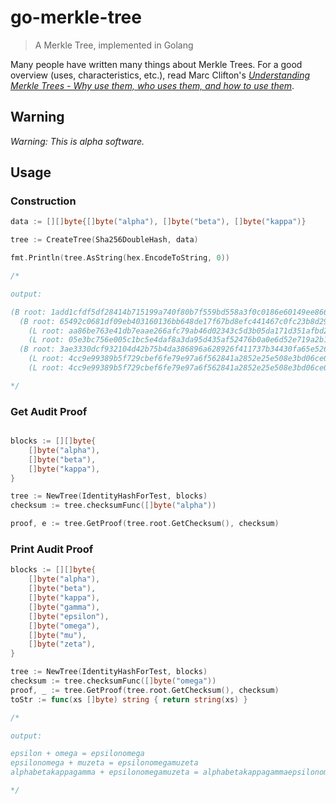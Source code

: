 # go-merkle-tree

> A Merkle Tree, implemented in Golang

Many people have written many things about Merkle Trees. For a good overview (uses, characteristics, etc.), read Marc
Clifton's [_Understanding Merkle Trees - Why use them, who uses them, and how to use them_][1].

## Warning

*Warning: This is alpha software.*

## Usage

### Construction

```go
data := [][]byte{[]byte("alpha"), []byte("beta"), []byte("kappa")}

tree := CreateTree(Sha256DoubleHash, data)

fmt.Println(tree.AsString(hex.EncodeToString, 0))

/*

output:

(B root: 1add1cfdf5df28414b715199a740f80b7f559bd558a3f0c0186e60149ee86620
  (B root: 65492c0681df09eb403160136bb648de17f67bd8efc441467c0fc23b8d2950e9
    (L root: aa86be763e41db7eaae266afc79ab46d02343c5d3b05da171d351afbd25c1525)
    (L root: 05e3bc756e005c1bc5e4daf8a3da95d435af52476b0a0e6d52e719a2b1e3434a))
  (B root: 3ae3330dcf932104d42b75b4da386896a628926f411737b34430fa65e526824d
    (L root: 4cc9e99389b5f729cbef6fe79e97a6f562841a2852e25e508e3bd06ce0de9c26)
    (L root: 4cc9e99389b5f729cbef6fe79e97a6f562841a2852e25e508e3bd06ce0de9c26)))

*/
```

### Get Audit Proof

```go

blocks := [][]byte{
    []byte("alpha"),
    []byte("beta"),
    []byte("kappa"),
}

tree := NewTree(IdentityHashForTest, blocks)
checksum := tree.checksumFunc([]byte("alpha"))

proof, e := tree.GetProof(tree.root.GetChecksum(), checksum)
```

### Print Audit Proof

```go
blocks := [][]byte{
    []byte("alpha"),
    []byte("beta"),
    []byte("kappa"),
    []byte("gamma"),
    []byte("epsilon"),
    []byte("omega"),
    []byte("mu"),
    []byte("zeta"),
}

tree := NewTree(IdentityHashForTest, blocks)
checksum := tree.checksumFunc([]byte("omega"))
proof, _ := tree.GetProof(tree.root.GetChecksum(), checksum)
toStr := func(xs []byte) string { return string(xs) }

/*

output:

epsilon + omega = epsilonomega
epsilonomega + muzeta = epsilonomegamuzeta
alphabetakappagamma + epsilonomegamuzeta = alphabetakappagammaepsilonomegamuzeta

*/
```

[1]: https://www.codeproject.com/Articles/1176140/Understanding-Merkle-Trees-Why-use-them-who-uses-t